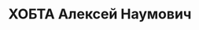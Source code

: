 ---
title: ХОБТА Алексей Наумович
description: "1900 г.р., м.р.: с.Грушевки Херсон.губ.\n нач.конструкторского бюро\
  \ инструменального отдела з-да «Ростсельмаш» \n Арестован 08.06.1937\n Обвинение:\
  \ 58-7, 8, 11\n Приговор: ВК ВС СССР, 15.12.1937 — ВМН, конф.\n Реабилитация: ВК\
  \ ВС СССР, 1956"
---